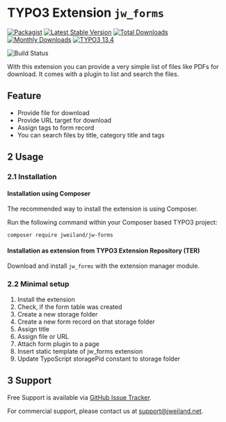 # TYPO3 Extension `jw_forms`

[![Packagist][packagist-logo-stable]][extension-packagist-url]
[![Latest Stable Version][extension-build-shield]][extension-ter-url]
[![Total Downloads][extension-downloads-badge]][extension-packagist-url]
[![Monthly Downloads][extension-monthly-downloads]][extension-packagist-url]
[![TYPO3 13.4][TYPO3-shield]][TYPO3-13-url]

![Build Status](https://github.com/jweiland-net/jw_forms/workflows/CI/badge.svg)

With this extension you can provide a very simple list of files like PDFs
for download. It comes with a plugin to list and search the files.

## Feature

* Provide file for download
* Provide URL target for download
* Assign tags to form record
* You can search files by title, category title and tags

## 2 Usage

### 2.1 Installation

#### Installation using Composer

The recommended way to install the extension is using Composer.

Run the following command within your Composer based TYPO3 project:

```
composer require jweiland/jw-forms
```

#### Installation as extension from TYPO3 Extension Repository (TER)

Download and install `jw_forms` with the extension manager module.

### 2.2 Minimal setup

1) Install the extension
2) Check, if the form table was created
3) Create a new storage folder
4) Create a new form record on that storage folder
5) Assign title
6) Assign file or URL
7) Attach form plugin to a page
8) Insert static template of jw_forms extension
9) Update TypoScript storagePid constant to storage folder

## 3 Support

Free Support is available via [GitHub Issue Tracker](https://github.com/jweiland-net/jw_forms/issues).

For commercial support, please contact us at [support@jweiland.net](support@jweiland.net).

<!-- MARKDOWN LINKS & IMAGES -->

[extension-build-shield]: https://poser.pugx.org/jweiland/jw-forms/v/stable.svg?style=for-the-badge

[extension-downloads-badge]: https://poser.pugx.org/jweiland/jw-forms/d/total.svg?style=for-the-badge

[extension-monthly-downloads]: https://poser.pugx.org/jweiland/jw-forms/d/monthly?style=for-the-badge

[extension-ter-url]: https://extensions.typo3.org/extension/daycarecenters/

[extension-packagist-url]: https://packagist.org/packages/jweiland/jw-forms/

[packagist-logo-stable]: https://img.shields.io/badge/--grey.svg?style=for-the-badge&logo=packagist&logoColor=white

[TYPO3-13-url]: https://get.typo3.org/version/13

[TYPO3-shield]: https://img.shields.io/badge/TYPO3-13.4-green.svg?style=for-the-badge&logo=typo3
